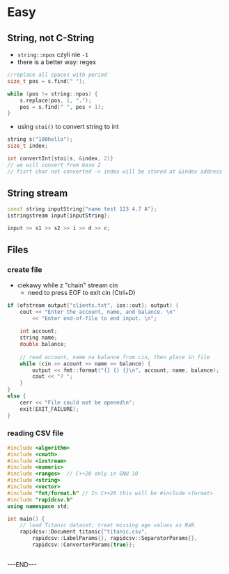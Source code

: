# Easy

## String, not C-String

* `string::npos` czyli nie `-1` 
* there is a better way: regex

```cpp
//replace all spaces with period
size_t pos = s.find(" ");

while (pos != string::npos) {
    s.replace(pos, 1, ".");
    pos = s.find(" ", pos + 1);
}
```

* using `stoi()` to convert string to int

```cpp
string s("100hello");
size_t index;

int convertInt{stoi(s, &index, 2)}
// we will convert from base 2
// fisrt char not converted -> index will be stored at &index address
```

## String stream

```cpp
const string inputString{"name test 123 4.7 A"};
istringstream input{inputString};

input >> s1 >> s2 >> i >> d >> c;
```

## Files

### create file

* ciekawy while z "chain" stream cin
  * need to press EOF to exit cin \(Ctrl+D\)

```cpp
if (ofstream output{"clients.txt", ios::out}; output) {
    cout << "Enter the account, name, and balance. \n"
        << "Enter end-of-file to end input. \n";
        
    int account;
    string name;
    double balance;
    
    // read account, name na balance from cin, then place in file
    while (cin >> acount >> name >> balance) {
        output << fmt::format("{} {} {}\n", account, name, balance);
        cout << "? ";
    }
}
else {
    cerr << "File could not be opened\n";
    exit(EXIT_FAILURE);
}
```

### reading CSV file

```cpp
#include <algorithm>
#include <cmath>
#include <iostream>
#include <numeric>
#include <ranges>  // C++20 only in GNU 10
#include <string>
#include <vector>
#include "fmt/format.h" // In C++20 this will be #include <format>
#include "rapidcsv.h"
using namespace std;

int main() {
    // load Titanic dataset; treat missing age values as NaN
    rapidcsv::Document titanic{"titanic.csv",
        rapidcsv::LabelParams{}, rapidcsv::SeparatorParams{},
        rapidcsv::ConverterParams{true}};
        
```

























---END---

